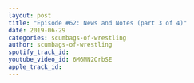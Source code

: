 ```yaml
---
layout: post
title: "Episode #62: News and Notes (part 3 of 4)"
date: 2019-06-29
categories: scumbags-of-wrestling
author: scumbags-of-wrestling
spotify_track_id: 
youtube_video_id: 6M6MN2OrbSE
apple_track_id: 
---
```

